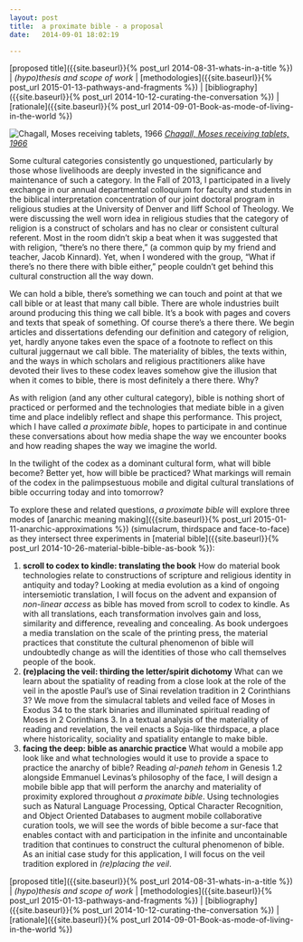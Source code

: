 ```yaml
---
layout:	post
title:	a proximate bible - a proposal
date:	2014-09-01 18:02:19

---
```

[proposed title]({{site.baseurl}}{% post_url 2014-08-31-whats-in-a-title %}) | *(hypo)thesis and scope of work* | [methodologies]({{site.baseurl}}{% post_url 2015-01-13-pathways-and-fragments %}) | [bibliography]({{site.baseurl}}{% post_url 2014-10-12-curating-the-conversation %}) | [rationale]({{site.baseurl}}{% post_url 2014-09-01-Book-as-mode-of-living-in-the-world %})

![Chagall, Moses receiving tablets, 1966](http://uploads4.wikiart.org/images/marc-chagall/moses-receiving-the-tablets-of-law-1966.jpg)
[*Chagall, Moses receiving tablets, 1966*](http://uploads4.wikiart.org/images/marc-chagall/moses-receiving-the-tablets-of-law-1966.jpg)

Some cultural categories consistently go unquestioned, particularly by those whose livelihoods are deeply invested in the significance and maintenance of such a category. In the Fall of 2013, I participated in a lively exchange in our annual departmental colloquium for faculty and students in the biblical interpretation concentration of our joint doctoral program in religious studies at the University of Denver and Iliff School of Theology. We were discussing the well worn idea in religious studies that the category of religion is a construct of scholars and has no clear or consistent cultural referent. Most in the room didn’t skip a beat when it was suggested that with religion, “there’s no there there,” (a common quip by my friend and teacher, Jacob Kinnard). Yet, when I wondered with the group, “What if there’s no there there with bible either,” people couldn’t get behind this cultural construction all the way down.

We can hold a bible, there’s something we can touch and point at that we call bible or at least that many call bible. There are whole industries built around producing this thing we call bible. It’s a book with pages and covers and texts that speak of something. Of course there’s a there there. We begin articles and dissertations defending our definition and category of religion, yet, hardly anyone takes even the space of a footnote to reflect on this cultural juggernaut we call bible. The materiality of bibles, the texts within, and the ways in which scholars and religious practitioners alike have devoted their lives to these codex leaves somehow give the illusion that when it comes to bible, there is most definitely a there there. Why?

As with religion (and any other cultural category), bible is nothing short of practiced or performed and the technologies that mediate bible in a given time and place indelibly reflect and shape this performance. This project, which I have called *a proximate bible*, hopes to participate in and continue these conversations about how media shape the way we encounter books and how reading shapes the way we imagine the world.

In the twilight of the codex as a dominant cultural form, what will bible become? Better yet, how will bible be practiced? What markings will remain of the codex in the palimpsestuous mobile and digital cultural translations of bible occurring today and into tomorrow?

To explore these and related questions, *a proximate bible* will explore three modes of [anarchic meaning making]({{site.baseurl}}{% post_url 2015-01-11-anarchic-approximations %}) (simulacrum, thirdspace and face-to-face) as they intersect three experiments in [material bible]({{site.baseurl}}{% post_url 2014-10-26-material-bible-bible-as-book %}):

1.  **scroll to codex to kindle: translating the book**
    How do material book technologies relate to constructions of scripture and religious identity in antiquity and today? Looking at media evolution as a kind of ongoing intersemiotic translation, I will focus on the advent and expansion of *non-linear access* as bible has moved from scroll to codex to kindle. As with all translations, each transformation involves gain and loss, similarity and difference, revealing and concealing. As book undergoes a media translation on the scale of the printing press, the material practices that constitute the cultural phenomenon of bible will undoubtedly change as will the identities of those who call themselves people of the book.
2.  **(re)placing the veil: thirding the letter/spirit dichotomy**
    What can we learn about the spatiality of reading from a close look at the role of the veil in the apostle Paul’s use of Sinai revelation tradition in 2 Corinthians 3? We move from the simulacral tablets and veiled face of Moses in Exodus 34 to the stark binaries and illuminated spiritual reading of Moses in 2 Corinthians 3. In a textual analysis of the materiality of reading and revelation, the veil enacts a Soja-like thirdspace, a place where historicality, sociality and spatiality entangle to make bible.
3.  **facing the deep: bible as anarchic practice**
    What would a mobile app look like and what technologies would it use to provide a space to practice the anarchy of bible? Reading *al-paneh tehom* in Genesis 1.2 alongside Emmanuel Levinas’s philosophy of the face, I will design a mobile bible app that will perform the anarchy and materiality of proximity explored throughout *a proximate bible*. Using technologies such as Natural Language Processing, Optical Character Recognition, and Object Oriented Databases to augment mobile collaborative curation tools, we will see the words of bible become a sur-face that enables contact with and participation in the infinite and uncontainable tradition that continues to construct the cultural phenomenon of bible. As an initial case study for this application, I will focus on the veil tradition explored in *(re)placing the veil*.

[proposed title]({{site.baseurl}}{% post_url 2014-08-31-whats-in-a-title %}) | *(hypo)thesis and scope of work* | [methodologies]({{site.baseurl}}{% post_url 2015-01-13-pathways-and-fragments %}) | [bibliography]({{site.baseurl}}{% post_url 2014-10-12-curating-the-conversation %}) | [rationale]({{site.baseurl}}{% post_url 2014-09-01-Book-as-mode-of-living-in-the-world %})
